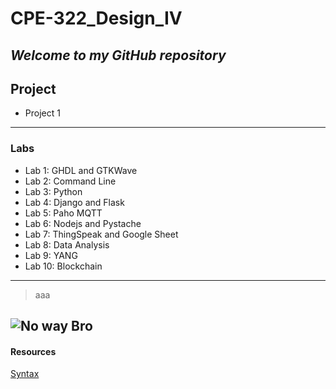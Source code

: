 # CPE-322_Design_IV
***Welcome to my GitHub repository***
---
## Project
- Project 1
---
### Labs
- Lab 1: GHDL and GTKWave
- Lab 2: Command Line
- Lab 3: Python
- Lab 4: Django and Flask
- Lab 5: Paho MQTT
- Lab 6: Nodejs and Pystache
- Lab 7: ThingSpeak and Google Sheet
- Lab 8: Data Analysis
- Lab 9: YANG
- Lab 10: Blockchain
---
> aaa

![No way Bro](fetchimage.jpg)
---
#### Resources
[Syntax](https://www.markdownguide.org/cheat-sheet/)
